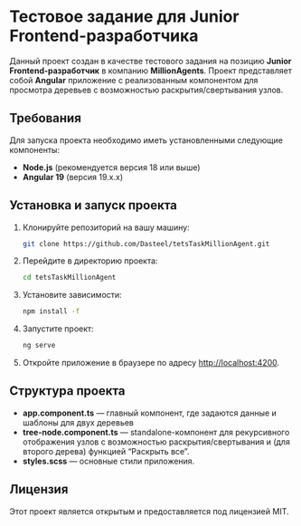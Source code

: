 # Тестовое задание для Junior Frontend-разработчика

Данный проект создан в качестве тестового задания на позицию **Junior Frontend-разработчик** в компанию **MillionAgents**. Проект представляет собой **Angular** приложение с реализованным компонентом для просмотра деревьев с возможностью раскрытия/свертывания узлов.

## Требования

Для запуска проекта необходимо иметь установленными следующие компоненты:
- **Node.js** (рекомендуется версия 18 или выше)
- **Angular 19** (версия 19.x.x)

## Установка и запуск проекта

1. Клонируйте репозиторий на вашу машину:
    ```bash
    git clone https://github.com/Dasteel/tetsTaskMillionAgent.git
    ```

2. Перейдите в директорию проекта:
    ```bash
    cd tetsTaskMillionAgent
    ```

3. Установите зависимости:
    ```bash
    npm install -f
    ```

4. Запустите проект:
    ```bash
    ng serve
    ```

5. Откройте приложение в браузере по адресу [http://localhost:4200](http://localhost:4200).

## Структура проекта

- **app.component.ts** —  главный компонент, где задаются данные и шаблоны для двух деревьев
- **tree-node.component.ts** —  standalone-компонент для рекурсивного отображения узлов с возможностью раскрытия/свертывания и (для второго дерева) функцией “Раскрыть все”.
- **styles.scss** — основные стили приложения.

## Лицензия

Этот проект является открытым и предоставляется под лицензией MIT.
